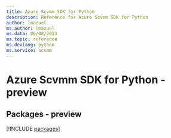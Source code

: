 ```yaml
---
title: Azure Scvmm SDK for Python
description: Reference for Azure Scvmm SDK for Python
author: lmazuel
ms.author: lmazuel
ms.data: 06/08/2023
ms.topic: reference
ms.devlang: python
ms.service: scvmm
---
```

# Azure Scvmm SDK for Python - preview
## Packages - preview
[!INCLUDE [packages](scvmm-index.md)]